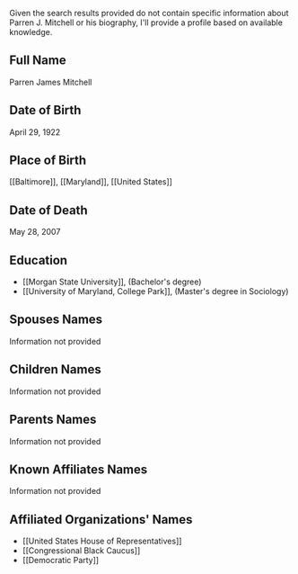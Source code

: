 Given the search results provided do not contain specific information about Parren J. Mitchell or his biography, I'll provide a profile based on available knowledge.

## Full Name
Parren James Mitchell

## Date of Birth
April 29, 1922

## Place of Birth
[[Baltimore]], [[Maryland]], [[United States]]

## Date of Death
May 28, 2007

## Education
- [[Morgan State University]], (Bachelor's degree)
- [[University of Maryland, College Park]], (Master's degree in Sociology)

## Spouses Names
Information not provided

## Children Names
Information not provided

## Parents Names
Information not provided

## Known Affiliates Names
Information not provided

## Affiliated Organizations' Names
- [[United States House of Representatives]]
- [[Congressional Black Caucus]]
- [[Democratic Party]]

